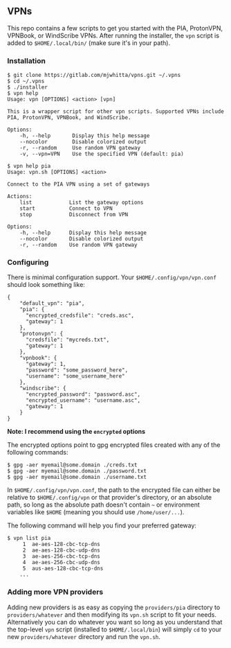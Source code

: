 ## VPNs

This repo contains a few scripts to get you started with the PIA,
ProtonVPN, VPNBook, or WindScribe VPNs. After running the installer,
the `vpn` script is added to `$HOME/.local/bin/` (make sure it's in
your path).

### Installation

```
$ git clone https://gitlab.com/mjwhitta/vpns.git ~/.vpns
$ cd ~/.vpns
$ ./installer
$ vpn help
Usage: vpn [OPTIONS] <action> [vpn]

This is a wrapper script for other vpn scripts. Supported VPNs include
PIA, ProtonVPN, VPNBook, and WindScribe.

Options:
    -h, --help       Display this help message
    --nocolor        Disable colorized output
    -r, --random     Use random VPN gateway
    -v, --vpn=VPN    Use the specified VPN (default: pia)

$ vpn help pia
Usage: vpn.sh [OPTIONS] <action>

Connect to the PIA VPN using a set of gateways

Actions:
    list            List the gateway options
    start           Connect to VPN
    stop            Disconnect from VPN

Options:
    -h, --help      Display this help message
    --nocolor       Disable colorized output
    -r, --random    Use random VPN gateway
```

### Configuring

There is minimal configuration support. Your
`$HOME/.config/vpn/vpn.conf` should look something like:

```
{
    "default_vpn": "pia",
    "pia": {
      "encrypted_credsfile": "creds.asc",
      "gateway": 1
    },
    "protonvpn": {
      "credsfile": "mycreds.txt",
      "gateway": 1
    },
    "vpnbook": {
      "gateway": 1,
      "password": "some_password_here",
      "username": "some_username_here"
    },
    "windscribe": {
      "encrypted_password": "password.asc",
      "encrypted_username": "username.asc",
      "gateway": 1
    }
}
```

**Note: I recommend using the `encrypted` options**

The encrypted options point to gpg encrypted files created with any of
the following commands:

```
$ gpg -aer myemail@some.domain ./creds.txt
$ gpg -aer myemail@some.domain ./password.txt
$ gpg -aer myemail@some.domain ./username.txt
```

In `$HOME/.config/vpn/vpn.conf`, the path to the encrypted file can
either be relative to `$HOME/.config/vpn` or that provider's
directory, or an absolute path, so long as the absolute path doesn't
contain `~` or environment variables like `$HOME` (meaning you should
use `/home/user/...`).

The following command will help you find your preferred gateway:

```
$ vpn list pia
     1	ae-aes-128-cbc-tcp-dns
     2	ae-aes-128-cbc-udp-dns
     3	ae-aes-256-cbc-tcp-dns
     4	ae-aes-256-cbc-udp-dns
     5	aus-aes-128-cbc-tcp-dns
    ...
```

### Adding more VPN providers

Adding new providers is as easy as copying the `providers/pia`
directory to `providers/whatever` and then modifying its `vpn.sh`
script to fit your needs. Alternatively you can do whatever you want
so long as you understand that the top-level `vpn` script (installed
to `$HOME/.local/bin`) will simply `cd` to your new
`providers/whatever` directory and run the `vpn.sh`.
